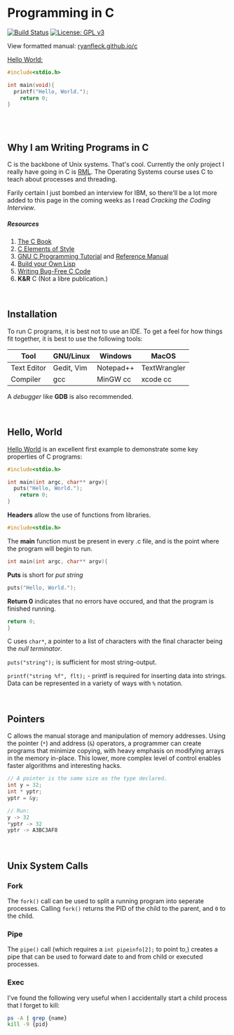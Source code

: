 # Programming in C

  [![Build Status](https://travis-ci.org/RyanFleck/Projects.svg?branch=master)](https://travis-ci.org/RyanFleck/Projects)  [![License: GPL v3](https://img.shields.io/badge/License-GPL%20v3-blue.svg)](https://www.gnu.org/licenses/gpl-3.0)

  View formatted manual: [ryanfleck.github.io/c](https://ryanfleck.github.io/c)
  

[Hello World:](http://www.catb.org/jargon/html/H/hello-world.html)
```c
#include<stdio.h>

int main(void){
  printf("Hello, World.");
	return 0;
}
```

<br />


<br />

## Why I am Writing Programs in C
C is the backbone of Unix systems. That's cool. Currently the only project I really have going in C is [RML](https://github.com/RyanFleck/RML). The Operating Systems course uses C to teach about processes and threading.

Farily certain I just bombed an interview for IBM, so there'll be a lot more added to this page in the coming weeks as I read *Cracking the Coding Interview*.

##### Resources
1. [The C Book](http://publications.gbdirect.co.uk/c_book/)
1. [C Elements of Style](http://www.oualline.com/books.free/style/index.html)
1. [GNU C Programming Tutorial](http://www.crasseux.com/books/ctut.pdf) and [Reference Manual](https://www.gnu.org/software/gnu-c-manual/)
1. [Build your Own Lisp](http://buildyourownlisp.com/)
1. [Writing Bug-Free C Code](https://www.duckware.com/bugfreec/index.html)
1. **K&R** C (Not a libre publication.)



<br />

## Installation

To run C programs, it is best not to use an IDE. To get a feel for how things fit together, it is best to use the following tools:

Tool | GNU/Linux | Windows | MacOS
-----|-----------|---------|------
Text Editor | Gedit, Vim | Notepad++ | TextWrangler
Compiler | gcc | MinGW cc | xcode cc

A *debugger* like **GDB** is also recommended.


<br />

## Hello, World

[Hello World](http://www.catb.org/jargon/html/H/hello-world.html) is an excellent first example to demonstrate some key properties of C programs:

```c
#include<stdio.h>

int main(int argc, char** argv){
  puts("Hello, World.");
	return 0;
}
```

**Headers** allow the use of functions from libraries.
```c
#include<stdio.h>
```

The **main** function must be present in every .c file, and is the point where the program will begin to run.
```c
int main(int argc, char** argv){
```

**Puts** is short for *put string*
```c
puts("Hello, World.");
```
**Return 0** indicates that no errors have occured, and that the program is finished running.
```c
return 0;
}
```

C uses `char*`, a pointer to a list of characters with the final character being the *null terminator*.

`puts("string");` is sufficient for most string-output.

`printf("string %f", flt);` - printf is required for inserting data into strings. Data can be represented in a variety of ways with `%` notation.


<br />

## Pointers

C allows the manual storage and manipulation of memory addresses. Using the pointer (`*`) and address (`&`) operators, a programmer can create programs that minimize copying, with heavy emphasis on modifying arrays in the memory in-place. This lower, more complex level of control enables faster algorithms and interesting hacks.

```c
// A pointer is the same size as the type declared.
int y = 32;
int * yptr;
yptr = &y;

// Run:
y -> 32
*yptr -> 32
yptr -> A3BC3AF8
```


<br />

## Unix System Calls

### Fork

The `fork()` call can be used to split a running program into seperate processes. Calling `fork()` returns the PID of the child to the parent, and `0` to the child.

### Pipe

The `pipe()` call (which requires a `int pipeinfo[2];` to point to,) creates a pipe that can be used to forward date to and from child or executed processes.

### Exec

I've found the following very useful when I accidentally start a child process that I forget to kill:

```sh
ps -A | grep {name}
kill -9 {pid}
```

<!--
## Building Projects with Make 

**GNU Make** is a 
-->

